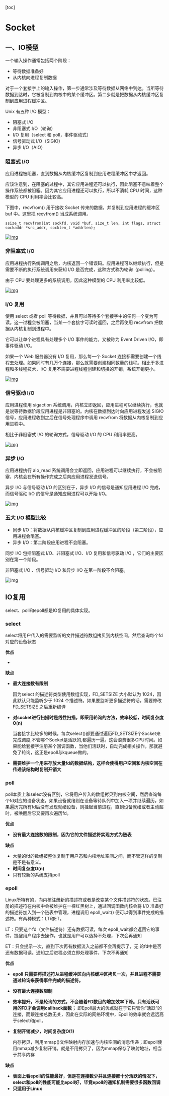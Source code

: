 [toc]



# Socket

##  一、IO模型

一个输入操作通常包括两个阶段：

- 等待数据准备好
- 从内核向进程复制数据

对于一个套接字上的输入操作，第一步通常涉及等待数据从网络中到达。当所等待数据到达时，它被复制到内核中的某个缓冲区。第二步就是把数据从内核缓冲区复制到应用进程缓冲区。

Unix 有五种 I/O 模型：

- 阻塞式 I/O
- 非阻塞式 I/O（轮询）
- I/O 复用（select 和 poll，事件驱动式）
- 信号驱动式 I/O（SIGIO）
- 异步 I/O（AIO）

### 阻塞式 I/O

应用进程被阻塞，直到数据从内核缓冲区复制到应用进程缓冲区中才返回。

应该注意到，在阻塞的过程中，其它应用进程还可以执行，因此阻塞不意味着整个操作系统都被阻塞。因为其它应用进程还可以执行，所以不消耗 CPU 时间，这种模型的 CPU 利用率会比较高。

下图中，recvfrom() 用于接收 Socket 传来的数据，并复制到应用进程的缓冲区 buf 中。这里把 recvfrom() 当成系统调用。

```
ssize_t recvfrom(int sockfd, void *buf, size_t len, int flags, struct sockaddr *src_addr, socklen_t *addrlen);
```

[![img](https://camo.githubusercontent.com/68a3f48b4948ac53d220664a56429c5e84c0667ff640d6038c6e9dced48da9e1/68747470733a2f2f63732d6e6f7465732d313235363130393739362e636f732e61702d6775616e677a686f752e6d7971636c6f75642e636f6d2f313439323932383431363831325f342e706e67)](https://camo.githubusercontent.com/68a3f48b4948ac53d220664a56429c5e84c0667ff640d6038c6e9dced48da9e1/68747470733a2f2f63732d6e6f7465732d313235363130393739362e636f732e61702d6775616e677a686f752e6d7971636c6f75642e636f6d2f313439323932383431363831325f342e706e67)

### 非阻塞式 I/O

应用进程执行系统调用之后，内核返回一个错误码。应用进程可以继续执行，但是需要不断的执行系统调用来获知 I/O 是否完成，这种方式称为轮询（polling）。

由于 CPU 要处理更多的系统调用，因此这种模型的 CPU 利用率比较低。

[![img](https://camo.githubusercontent.com/ecac1a2f263b198fa5660f7dd5a9accce515f49d6f7256a87fa1410049a1debe/68747470733a2f2f63732d6e6f7465732d313235363130393739362e636f732e61702d6775616e677a686f752e6d7971636c6f75642e636f6d2f313439323932393030303336315f352e706e67)](https://camo.githubusercontent.com/ecac1a2f263b198fa5660f7dd5a9accce515f49d6f7256a87fa1410049a1debe/68747470733a2f2f63732d6e6f7465732d313235363130393739362e636f732e61702d6775616e677a686f752e6d7971636c6f75642e636f6d2f313439323932393030303336315f352e706e67)

### I/O 复用

使用 select 或者 poll 等待数据，并且可以等待多个套接字中的任何一个变为可读。这一过程会被阻塞，当某一个套接字可读时返回，之后再使用 recvfrom 把数据从内核复制到进程中。

它可以让单个进程具有处理多个 I/O 事件的能力。又被称为 Event Driven I/O，即事件驱动 I/O。

如果一个 Web 服务器没有 I/O 复用，那么每一个 Socket 连接都需要创建一个线程去处理。如果同时有几万个连接，那么就需要创建相同数量的线程。相比于多进程和多线程技术，I/O 复用不需要进程线程创建和切换的开销，系统开销更小。

[![img](https://camo.githubusercontent.com/aa49b130631537882aa3d8338f3e8edd4136aca31ba5b8f84b7bd1c2a3049bc8/68747470733a2f2f63732d6e6f7465732d313235363130393739362e636f732e61702d6775616e677a686f752e6d7971636c6f75642e636f6d2f313439323932393434343831385f362e706e67)](https://camo.githubusercontent.com/aa49b130631537882aa3d8338f3e8edd4136aca31ba5b8f84b7bd1c2a3049bc8/68747470733a2f2f63732d6e6f7465732d313235363130393739362e636f732e61702d6775616e677a686f752e6d7971636c6f75642e636f6d2f313439323932393434343831385f362e706e67)

### 信号驱动 I/O

应用进程使用 sigaction 系统调用，内核立即返回，应用进程可以继续执行，也就是说等待数据阶段应用进程是非阻塞的。内核在数据到达时向应用进程发送 SIGIO 信号，应用进程收到之后在信号处理程序中调用 recvfrom 将数据从内核复制到应用进程中。

相比于非阻塞式 I/O 的轮询方式，信号驱动 I/O 的 CPU 利用率更高。

[![img](https://camo.githubusercontent.com/4ef6a2ee94e21ab9b8365a59a480fbbd44f375fd98da42873b5fcbb15530411e/68747470733a2f2f63732d6e6f7465732d313235363130393739362e636f732e61702d6775616e677a686f752e6d7971636c6f75642e636f6d2f313439323932393535333635315f372e706e67)](https://camo.githubusercontent.com/4ef6a2ee94e21ab9b8365a59a480fbbd44f375fd98da42873b5fcbb15530411e/68747470733a2f2f63732d6e6f7465732d313235363130393739362e636f732e61702d6775616e677a686f752e6d7971636c6f75642e636f6d2f313439323932393535333635315f372e706e67)

### 异步 I/O

应用进程执行 aio_read 系统调用会立即返回，应用进程可以继续执行，不会被阻塞，内核会在所有操作完成之后向应用进程发送信号。

异步 I/O 与信号驱动 I/O 的区别在于，异步 I/O 的信号是通知应用进程 I/O 完成，而信号驱动 I/O 的信号是通知应用进程可以开始 I/O。

[![img](https://camo.githubusercontent.com/4e523f16614b51e79c78bcf61234201ae4ca5b36b2bc4bb24572ee2622fe458c/68747470733a2f2f63732d6e6f7465732d313235363130393739362e636f732e61702d6775616e677a686f752e6d7971636c6f75642e636f6d2f313439323933303234333238365f382e706e67)](https://camo.githubusercontent.com/4e523f16614b51e79c78bcf61234201ae4ca5b36b2bc4bb24572ee2622fe458c/68747470733a2f2f63732d6e6f7465732d313235363130393739362e636f732e61702d6775616e677a686f752e6d7971636c6f75642e636f6d2f313439323933303234333238365f382e706e67)

### 五大 I/O 模型比较

- 同步 I/O：将数据从内核缓冲区复制到应用进程缓冲区的阶段（第二阶段），应用进程会阻塞。
- 异步 I/O：第二阶段应用进程不会阻塞。

同步 I/O 包括阻塞式 I/O、非阻塞式 I/O、I/O 复用和信号驱动 I/O ，它们的主要区别在第一个阶段。

非阻塞式 I/O 、信号驱动 I/O 和异步 I/O 在第一阶段不会阻塞。

![img](https://img2020.cnblogs.com/blog/1365470/202003/1365470-20200325090003059-662733553.png)

## IO复用

select、poll和epoll都是IO复用的具体实现。

### select

select将用户传入的需要监听的文件描述符数组拷贝到内核空间，然后查询每个fd对应的设备状态

**优点**

- 

**缺点**

- **最大连接数有限制** 

  因为select 的描述符类型使用数组实现，FD_SETSIZE 大小默认为 1024，因此默认只能监听少于 1024 个描述符。如果要监听更多描述符的话，需要修改 FD_SETSIZE 之后重新编译

- **对socket进行扫描时是线性扫描，即采用轮询的方法，效率较低，时间复杂度O(n)**

  当套接字比较多的时候，每次select()都要通过遍历FD_SETSIZE个Socket来完成调度,不管哪个Socket是活跃的,都遍历一遍。这会浪费很多CPU时间。如果能给套接字注册某个回调函数，当他们活跃时，自动完成相关操作，那就避免了轮询，这正是epoll与kqueue做的。

- **需要维护一个用来存放大量fd的数据结构，这样会使得用户空间和内核空间在传递该结构时复制开销大**

### poll

poll本质上和select没有区别，它将用户传入的数组拷贝到内核空间，然后查询每个fd对应的设备状态，如果设备就绪则在设备等待队列中加入一项并继续遍历，如果遍历完所有fd后没有发现就绪设备，则挂起当前进程，直到设备就绪或者主动超时，被唤醒后它又要再次遍历fd。

**优点**

- **没有最大连接数的限制，因为它的文件描述符实现方式为链表**

**缺点**

- 大量的fd的数组被整体复制于用户态和内核地址空间之间，而不管这样的复制是不是有意义。 
- **时间复杂度O(n)**
- 只有较新的系统支持poll



### epoll

Linux所特有的，向内核注册新的描述符或者是改变某个文件描述符的状态。已注册的描述符在内核中会被维护在一棵红黑树上，通过回调函数内核会将 I/O 准备好的描述符加入到一个链表中管理，进程调用 epoll_wait() 便可以得到事件完成的描述符。有两种模式：LT和ET。

LT：只要这个fd（文件描述符）还有数据可读，每次 epoll_wait都会返回它的事件，提醒用户程序去操作，也就是用户可以选择不处理，下次会再通知

ET：只会提示一次，直到下次再有数据流入之前都不会再提示了，无 论fd中是否还有数据可读。通知之后进程必须立即处理事件，下次不再通知

**优点**

- **epoll 只需要将描述符从进程缓冲区向内核缓冲区拷贝一次，并且进程不需要通过轮询来获得事件完成的描述符。**

- **没有最大连接数限制**

- **效率提升，不是轮询的方式，不会随着FD数目的增加效率下降。只有活跃可用的FD才会调用callback函数；**
  即Epoll最大的优点就在于它只管你“活跃”的连接，而跟连接总数无关，因此在实际的网络环境中，Epoll的效率就会远远高于select和poll。

- **复制开销减少，时间复杂度O(1)**

  内存拷贝，利用mmap()文件映射内存加速与内核空间的消息传递；即epoll使用mmap减少复制开销。就是不用拷贝了，因为mmap保存了映射地址，相当于共享内存

**缺点**

- **表面上看epoll的性能最好，但是在连接数少并且连接都十分活跃的情况下，select和poll的性能可能比epoll好，毕竟epoll的通知机制需要很多函数回调**
- **只适用于Linux**